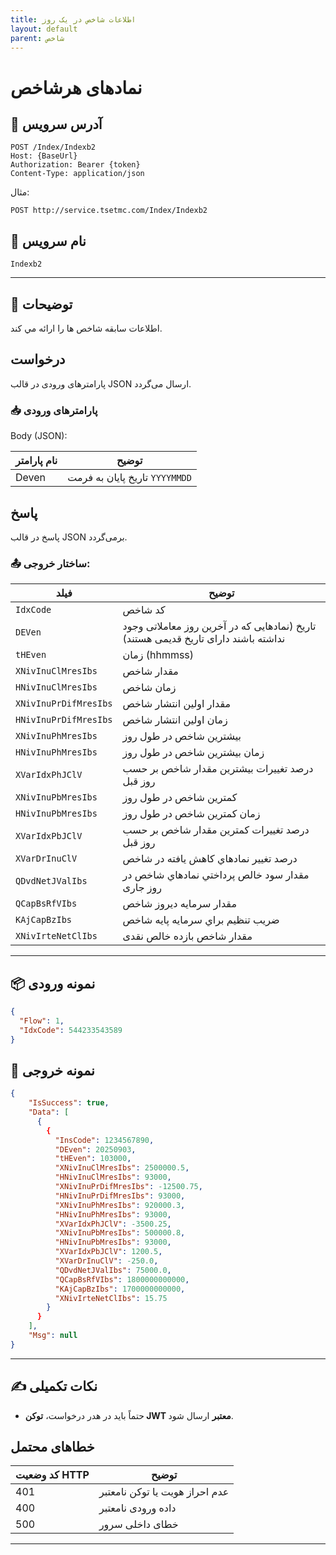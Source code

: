 ```yaml
---
title: اطلاعات شاخص در یک روز
layout: default
parent: شاخص
---
```


# نمادهای هرشاخص

## 📌 آدرس سرویس

```
POST /Index/Indexb2
Host: {BaseUrl}
Authorization: Bearer {token}
Content-Type: application/json
```

مثال:
```
POST http://service.tsetmc.com/Index/Indexb2
```

## 🧾 نام سرویس

`Indexb2`

---

## 🎯 توضیحات

 اطلاعات سابقه شاخص ها را ارائه مي کند. 

## درخواست

پارامترهای ورودی در قالب JSON ارسال می‌گردد.

### 📥 پارامترهای ورودی

Body (JSON):

| نام پارامتر | توضیح |
|------------|-------|
| Deven   | تاریخ پایان به فرمت `YYYYMMDD`|

## پاسخ

پاسخ در قالب JSON برمی‌گردد.

### 📤 ساختار خروجی:

| فیلد | توضیح |
|------|-------|
| `IdxCode` |  کد شاخص |
| `DEVen` | تاریخ (نمادهایی که در آخرین روز معاملاتی وجود نداشته باشند دارای تاریخ قدیمی هستند) |
| `tHEven`                     | زمان (hhmmss) |
| `XNivInuClMresIbs`           | مقدار شاخص |
| `HNivInuClMresIbs`           | زمان شاخص |
| `XNivInuPrDifMresIbs`        | مقدار اولين انتشار شاخص |
| `HNivInuPrDifMresIbs`        | زمان اولين انتشار شاخص |
| `XNivInuPhMresIbs`           | بيشترين شاخص در طول روز |
| `HNivInuPhMresIbs`           | زمان بيشترين شاخص در طول روز |
| `XVarIdxPhJClV`              | درصد تغييرات بيشترين مقدار شاخص بر حسب روز قبل |
| `XNivInuPbMresIbs`           | کمترين شاخص در طول روز |
| `HNivInuPbMresIbs`           | زمان کمترين شاخص در طول روز |
| `XVarIdxPbJClV`              | درصد تغييرات کمترين مقدار شاخص بر حسب روز قبل |
| `XVarDrInuClV`               | درصد تغيير نمادهاي کاهش يافته در شاخص |
| `QDvdNetJValIbs`             | مقدار سود خالص پرداختي نمادهاي شاخص در روز جاری |
| `QCapBsRfVIbs`               | مقدار سرمايه ديروز شاخص |
| `KAjCapBzIbs`                | ضريب تنظيم براي سرمايه پايه شاخص |
| `XNivIrteNetClIbs`           | مقدار شاخص بازده خالص نقدی|

---

## 📦 نمونه ورودی 

```json
{
  "Flow": 1,
  "IdxCode": 544233543589
}
```

## 📄 نمونه خروجی

```json
{
    "IsSuccess": true,
    "Data": [
      {
        {
          "InsCode": 1234567890,
          "DEven": 20250903,
          "tHEven": 103000,
          "XNivInuClMresIbs": 2500000.5,
          "HNivInuClMresIbs": 93000,
          "XNivInuPrDifMresIbs": -12500.75,
          "HNivInuPrDifMresIbs": 93000,
          "XNivInuPhMresIbs": 920000.3,
          "HNivInuPhMresIbs": 93000,
          "XVarIdxPhJClV": -3500.25,
          "XNivInuPbMresIbs": 500000.8,
          "HNivInuPbMresIbs": 93000,
          "XVarIdxPbJClV": 1200.5,
          "XVarDrInuClV": -250.0,
          "QDvdNetJValIbs": 75000.0,
          "QCapBsRfVIbs": 1800000000000,
          "KAjCapBzIbs": 1700000000000,
          "XNivIrteNetClIbs": 15.75
        }
      }
    ],
    "Msg": null
}
```

---

## ✍️ نکات تکمیلی

- حتماً باید در هدر درخواست، **توکن JWT معتبر** ارسال شود.

## خطاهای محتمل

| کد وضعیت HTTP | توضیح |
|---------------|-------|
| 401 | عدم احراز هویت یا توکن نامعتبر |
| 400 | داده ورودی نامعتبر |
| 500 | خطای داخلی سرور |

---